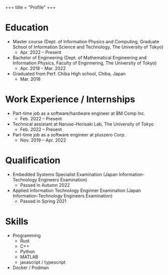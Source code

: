 +++
title = "Profile"
+++

# Education

- Master course (Dept. of Information Physics and Computing, Graduate School of Information Science and Technology, The University of Tokyo)
  - Apr. 2022 – Present
- Bachelor of Engineering (Dept. of Mathematical Engineering and Information Physics, Faculty of Enginnering, The University of Tokyo)
  - Apr. 2018 – Mar. 2022
- Graduated from Perf. Chiba High school, Chiba, Japan
  - Mar. 2018

# Work Experience / Internships

- Part-time job as a software/hardware engineer at BM Comp Inc.
  - Feb. 2022 – Present
- Technical assistant at Naruse-Horisaki Lab, The University of Tokyo
  - Feb. 2022 – Present
- Part-time job as a software engineer at pluszero Corp.
  - Nov. 2019 – Apr. 2022

# Qualification

- Embedded Systems Specialist Examination (Japan Information-Technology Engineers Examination)
  - Passed in Autumn 2022
- Applied Information Technology Enginner Examination (Japan Information-Technology Engineers Examination)
  - Passed in Spring 2021

# Skills

- Programming
  - Rust
  - C++
  - Python
  - MATLAB
  - javascript / typescript
- Docker / Podman
